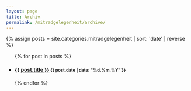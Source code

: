 ```yaml
---
layout: page
title: Archiv
permalink: /mitradgelegenheit/archive/
---
```



{% assign posts = site.categories.mitradgelegenheit | sort: 'date' | reverse  %}
<ul>
  {% for post in posts %}
      <li>
        <h4>
          <a href="{{ post.url | prepend: site.baseurl }}">{{ post.title }}</a>
          <small>{{ post.date | date: "%d.%m.%Y" }}</small>
        </h4>
      </li>
  {% endfor %}
</ul>
